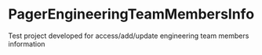 # PagerEngineeringTeamMembersInfo
Test project developed for access/add/update engineering team members information
